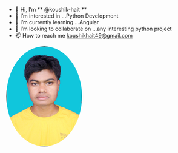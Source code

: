 - 👋 Hi, I’m ** @koushik-hait **
- 👀 I’m interested in ...Python Development
- 🌱 I’m currently learning ...Angular
- 💞️ I’m looking to collaborate on ...any interesting python project
- 📫 How to reach me   koushikhait49@gmail.com

<style>
img {
  border-radius: 50%;
}
</style>
<img src="./assets/koushik.png" alt="Avatar" style="width:200px; border-radius: 50%;">

<!---
koushik-hait/koushik-hait is a ✨ special ✨ repository because its `README.md` (this file) appears on your GitHub profile.
You can click the Preview link to take a look at your changes.
--->
